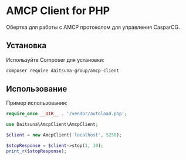 # AMCP Client for PHP

Обертка для работы с AMCP протоколом для управления CasparCG.

## Установка

Используйте Composer для установки:

```bash
composer require daitsuna-group/amcp-client
```

## Использование

Пример использования:

```php
require_once __DIR__ . '/vendor/autoload.php';

use Daitsuna\AmcpClient\AmcpClient;

$client = new AmcpClient('localhost', 5250);

$stopResponse = $client->stop(1, 10);
print_r($stopResponse);
```
